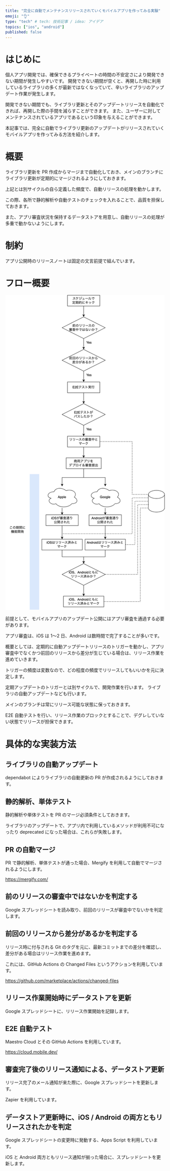 ```yaml
---
title: "完全に自動でメンテナンスリリースされていくモバイルアプリを作ってみる実験"
emoji: "👌"
type: "tech" # tech: 技術記事 / idea: アイデア
topics: ["ios", "android"]
published: false
---
```


# はじめに

個人アプリ開発では、確保できるプライベートの時間の不安定さにより開発できない期間が発生しやすいです。
開発できない期間が空くと、再開した時に利用しているライブラリの多くが最新ではなくなっていて、辛いライブラリのアップデート作業が発生します。

開発できない期間でも、ライブラリ更新とそのアップデートリリースを自動化できれば、再開した際の手間を減らすことができます。
また、ユーザーに対してメンテナンスされているアプリであるという印象を与えることができます。

本記事では、完全に自動でライブラリ更新のアップデートがリリースされていくモバイルアプリを作ってみる方法を紹介します。

# 概要

ライブラリ更新を PR 作成からマージまで自動化しておき、メインのブランチにライブラリ更新が定期的にマージされるようにしておきます。

上記とは別サイクルの自ら定義した頻度で、自動リリースの処理を動かします。

この際、各所で静的解析や自動テストのチェックを入れることで、品質を担保しておきます。

また、アプリ審査状況を保持するデータストアを用意し、自動リリースの処理が多重で動かないようにします。

# 制約

アプリ公開時のリリースノートは固定の文言前提で組んでいます。

# フロー概要

![](/images/automated-regular-release-for-mobile/automated-release-flow.png)

前提として、モバイルアプリのアップデート公開にはアプリ審査を通過する必要があります。

アプリ審査は、iOS は 1〜2 日、Android は数時間で完了することが多いです。

概要としては、定期的に自動アップデートリリースのトリガーを動かし、アプリ審査中でなくかつ前回のリリースから差分が生じている場合は、リリース作業を進めていきます。

トリガーの頻度は変数なので、どの程度の頻度でリリースしてもいいかを元に決定します。

定期アップデートのトリガーとは別サイクルで、開発作業を行います。
ライブラリの自動アップデートなども行います。

メインのブランチは常にリリース可能な状態に保っておきます。

E2E 自動テストを行い、リリース作業のブロックとすることで、デグレしていない状態でリリースが担保できます。

# 具体的な実装方法

## ライブラリの自動アップデート

dependabot によりライブラリの自動更新の PR が作成されるようにしておきます。

## 静的解析、単体テスト

静的解析や単体テストを PR のマージ必須条件としておきます。

ライブラリのアップデートで、アプリ内で利用しているメソッドが利用不可になったり deprecated になった場合は、これらが失敗します。

## PR の自動マージ

PR で静的解析、単体テストが通った場合、Mergify を利用して自動でマージされるようにします。

https://mergify.com/

## 前のリリースの審査中ではないかを判定する

Google スプレッドシートを読み取り、前回のリリースが審査中でないかを判定します。

## 前回のリリースから差分があるかを判定する

リリース時に付与される Git のタグを元に、最新コミットまでの差分を確認し、差分がある場合はリリース作業を進めます。

これには、GitHub Actions の Changed Files というアクションを利用しています。

https://github.com/marketplace/actions/changed-files

## リリース作業開始時にデータストアを更新

Google スプレッドシートに、リリース作業開始を記録します。

## E2E 自動テスト

Maestro Cloud とその GitHub Actions を利用しています。

https://cloud.mobile.dev/

## 審査完了後のリリース通知による、データストア更新

リリース完了のメール通知が来た際に、Google スプレッドシートを更新します。

Zapier を利用しています。

## データストア更新時に、iOS / Android の両方ともリリースされたかを判定

Google スプレッドシートの変更時に発動する、Apps Script を利用しています。

iOS と Android 両方ともリリース通知が揃った場合に、スプレッドシートを更新します。
